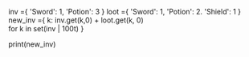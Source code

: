 inv ={
'Sword': 1,
'Potion': 3
}
loot ={
'Sword': 1,
'Potion': 2.
'Shield': 1
}
new_inv ={
k: inv.get(k,0) + loot.get(k, 0) \
for k in set(inv | 100t)
}

print(new_inv)
